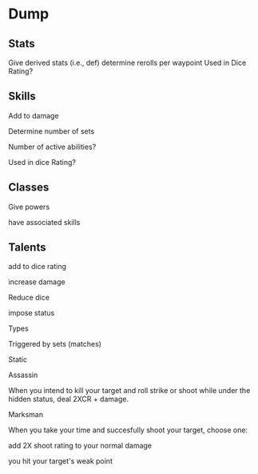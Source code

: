 # Dump

## Stats

Give derived stats (i.e., def)
determine rerolls per waypoint
Used in Dice Rating?

## Skills

Add to damage

Determine number of sets

Number of active abilities?

Used in dice Rating?

## Classes

Give powers

have associated skills

## Talents

add to dice rating

increase damage

Reduce dice

impose status

Types

Triggered by sets (matches)

Static

Assassin

When you intend to kill your target and roll strike or shoot while under the hidden status, deal 2XCR + damage.

Marksman

When you take your time and succesfully shoot your target, choose one:

add 2X shoot rating to your normal damage

you hit your target's weak point